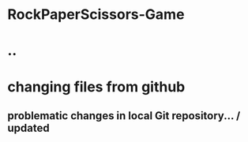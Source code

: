 # RockPaperScissors-Game
# ..

# changing files from github

## problematic changes in local Git repository... / updated